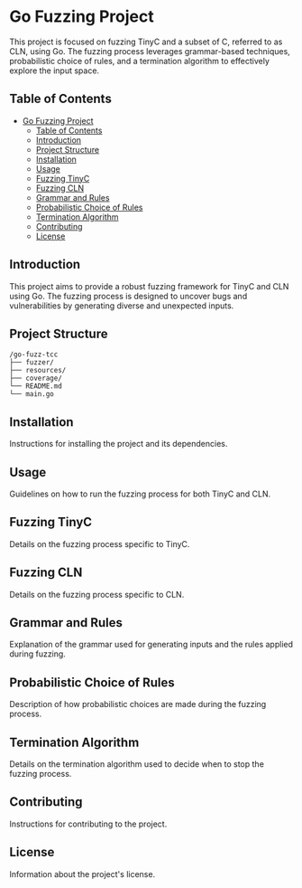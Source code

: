 # Go Fuzzing Project

This project is focused on fuzzing TinyC and a subset of C, referred to as CLN, using Go. The fuzzing process leverages grammar-based techniques, probabilistic choice of rules, and a termination algorithm to effectively explore the input space.

## Table of Contents
- [Go Fuzzing Project](#go-fuzzing-project)
  - [Table of Contents](#table-of-contents)
  - [Introduction](#introduction)
  - [Project Structure](#project-structure)
  - [Installation](#installation)
  - [Usage](#usage)
  - [Fuzzing TinyC](#fuzzing-tinyc)
  - [Fuzzing CLN](#fuzzing-cln)
  - [Grammar and Rules](#grammar-and-rules)
  - [Probabilistic Choice of Rules](#probabilistic-choice-of-rules)
  - [Termination Algorithm](#termination-algorithm)
  - [Contributing](#contributing)
  - [License](#license)

## Introduction
This project aims to provide a robust fuzzing framework for TinyC and CLN using Go. The fuzzing process is designed to uncover bugs and vulnerabilities by generating diverse and unexpected inputs.

## Project Structure
```
/go-fuzz-tcc
├── fuzzer/
├── resources/
├── coverage/
└── README.md
└── main.go
```

## Installation
Instructions for installing the project and its dependencies.

## Usage
Guidelines on how to run the fuzzing process for both TinyC and CLN.

## Fuzzing TinyC
Details on the fuzzing process specific to TinyC.

## Fuzzing CLN
Details on the fuzzing process specific to CLN.

## Grammar and Rules
Explanation of the grammar used for generating inputs and the rules applied during fuzzing.

## Probabilistic Choice of Rules
Description of how probabilistic choices are made during the fuzzing process.

## Termination Algorithm
Details on the termination algorithm used to decide when to stop the fuzzing process.

## Contributing
Instructions for contributing to the project.

## License
Information about the project's license.
